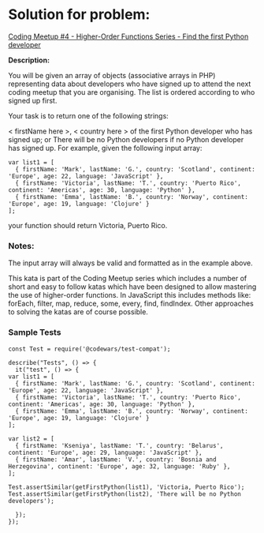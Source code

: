 # Solution for problem:

[Coding Meetup #4 - Higher-Order Functions Series - Find the first Python developer](https://www.codewars.com/kata/5827bc50f524dd029d0005f2)

**Description:**

You will be given an array of objects (associative arrays in PHP) representing data about developers who have signed up to attend the next coding meetup that you are organising. The list is ordered according to who signed up first.

Your task is to return one of the following strings:

< firstName here >, < country here > of the first Python developer who has signed up; or
There will be no Python developers if no Python developer has signed up.
For example, given the following input array:

```plaintext
var list1 = [
  { firstName: 'Mark', lastName: 'G.', country: 'Scotland', continent: 'Europe', age: 22, language: 'JavaScript' },
  { firstName: 'Victoria', lastName: 'T.', country: 'Puerto Rico', continent: 'Americas', age: 30, language: 'Python' },
  { firstName: 'Emma', lastName: 'B.', country: 'Norway', continent: 'Europe', age: 19, language: 'Clojure' }
];
```

your function should return Victoria, Puerto Rico.

### Notes:

The input array will always be valid and formatted as in the example above.

This kata is part of the Coding Meetup series which includes a number of short and easy to follow katas which have been designed to allow mastering the use of higher-order functions. In JavaScript this includes methods like: forEach, filter, map, reduce, some, every, find, findIndex. Other approaches to solving the katas are of course possible.

### Sample Tests

```plaintext
const Test = require('@codewars/test-compat');

describe("Tests", () => {
  it("test", () => {
var list1 = [
  { firstName: 'Mark', lastName: 'G.', country: 'Scotland', continent: 'Europe', age: 22, language: 'JavaScript' },
  { firstName: 'Victoria', lastName: 'T.', country: 'Puerto Rico', continent: 'Americas', age: 30, language: 'Python' },
  { firstName: 'Emma', lastName: 'B.', country: 'Norway', continent: 'Europe', age: 19, language: 'Clojure' }
];

var list2 = [
  { firstName: 'Kseniya', lastName: 'T.', country: 'Belarus', continent: 'Europe', age: 29, language: 'JavaScript' },
  { firstName: 'Amar', lastName: 'V.', country: 'Bosnia and Herzegovina', continent: 'Europe', age: 32, language: 'Ruby' },
];

Test.assertSimilar(getFirstPython(list1), 'Victoria, Puerto Rico');
Test.assertSimilar(getFirstPython(list2), 'There will be no Python developers');

  });
});
```
